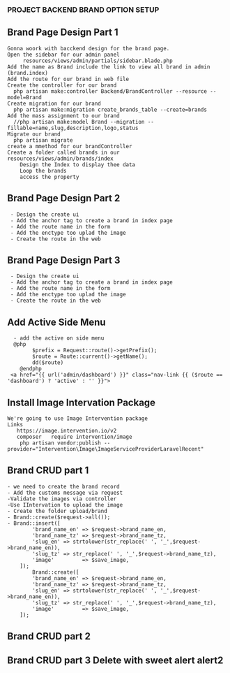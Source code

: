 ### PROJECT BACKEND BRAND OPTION SETUP

 ## Brand Page Design Part 1
    Gonna woork with bacckend design for the brand page.
    Open the sidebar for our admin panel 
         resources/views/admin/partials/sidebar.blade.php
    Add the name as Brand include the link to view all brand in admin (brand.index)
    Add the route for our brand in web file
    Create the controller for our brand
      php artisan make:controller Backend/BrandController --resource --model=Brand
    Create migration for our brand
      php artisan make:migration create_brands_table --create=brands
    Add the mass assignment to our brand
      //php artisan make:model Brand --migration --fillable=name,slug,description,logo,status
    Migrate our brand
      php artisan migrate
    create a mmethod for our brandController
    Create a folder called brands in our resources/views/admin/brands/index
        Design the Index to display thee data 
        Loop the brands 
        access the property


 ## Brand Page Design Part 2
     - Design the create ui
     - Add the anchor tag to create a brand in index page
     - Add the route name in the form
     - Add the enctype too uplad the image
     - Create the route in the web

 ## Brand Page Design Part 3
     - Design the create ui
     - Add the anchor tag to create a brand in index page
     - Add the route name in the form
     - Add the enctype too uplad the image
     - Create the route in the web

 ## Add Active Side Menu
      - add the active on side menu
      @php
            $prefix = Request::route()->getPrefix();
            $route = Route::current()->getName();
            dd($route)
        @endphp
     <a href="{{ url('admin/dashboard') }}" class="nav-link {{ ($route == 'dashboard') ? 'active' : '' }}">

 ## Install Image Intervation Package
    We're going to use Image Intervention package
    Links
       https://image.intervention.io/v2
       composer   require intervention/image  
        php artisan vendor:publish --provider="Intervention\Image\ImageServiceProviderLaravelRecent"
 
## Brand CRUD  part 1
    - we need to create the brand record
    - Add the customs message via request
    -Validate the images via controller
    -Use IIntervation to upload the image
    - Create the folder upload/brand
    - Brand::create($request->all());
    - Brand::insert([
            'brand_name_en' => $request->brand_name_en,
            'brand_name_tz' => $request->brand_name_tz,
            'slug_en' => strtolower(str_replace(' ', '_',$request->brand_name_en)),
            'slug_tz' => str_replace(' ', '_',$request->brand_name_tz),
            'image'         => $save_image,
        ]);
            Brand::create([
            'brand_name_en' => $request->brand_name_en,
            'brand_name_tz' => $request->brand_name_tz,
            'slug_en' => strtolower(str_replace(' ', '_',$request->brand_name_en)),
            'slug_tz' => str_replace(' ', '_',$request->brand_name_tz),
            'image'         => $save_image,
        ]);
 ## Brand CRUD  part 2
 ## Brand CRUD  part 3 Delete with sweet alert alert2
